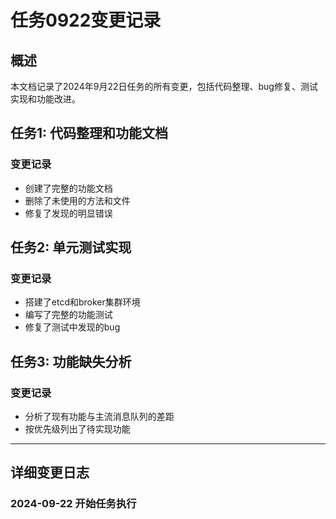 # 任务0922变更记录

## 概述
本文档记录了2024年9月22日任务的所有变更，包括代码整理、bug修复、测试实现和功能改进。

## 任务1: 代码整理和功能文档

### 变更记录
- 创建了完整的功能文档
- 删除了未使用的方法和文件
- 修复了发现的明显错误

## 任务2: 单元测试实现

### 变更记录
- 搭建了etcd和broker集群环境
- 编写了完整的功能测试
- 修复了测试中发现的bug

## 任务3: 功能缺失分析

### 变更记录
- 分析了现有功能与主流消息队列的差距
- 按优先级列出了待实现功能

---

## 详细变更日志

### 2024-09-22 开始任务执行 
